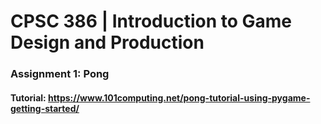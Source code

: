 # CPSC 386 | Introduction to Game Design and Production


### Assignment 1: Pong 
#### Tutorial: https://www.101computing.net/pong-tutorial-using-pygame-getting-started/

